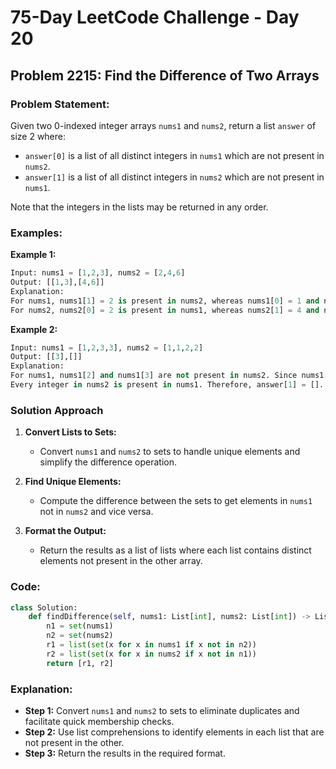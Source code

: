 

# 75-Day LeetCode Challenge - Day 20

## Problem 2215: Find the Difference of Two Arrays

### Problem Statement:

Given two 0-indexed integer arrays `nums1` and `nums2`, return a list `answer` of size 2 where:

- `answer[0]` is a list of all distinct integers in `nums1` which are not present in `nums2`.
- `answer[1]` is a list of all distinct integers in `nums2` which are not present in `nums1`.

Note that the integers in the lists may be returned in any order.

### Examples:

**Example 1:**

```python
Input: nums1 = [1,2,3], nums2 = [2,4,6]
Output: [[1,3],[4,6]]
Explanation:
For nums1, nums1[1] = 2 is present in nums2, whereas nums1[0] = 1 and nums1[2] = 3 are not present in nums2. Therefore, answer[0] = [1,3].
For nums2, nums2[0] = 2 is present in nums1, whereas nums2[1] = 4 and nums2[2] = 6 are not present in nums1. Therefore, answer[1] = [4,6].
```

**Example 2:**

```python
Input: nums1 = [1,2,3,3], nums2 = [1,1,2,2]
Output: [[3],[]]
Explanation:
For nums1, nums1[2] and nums1[3] are not present in nums2. Since nums1[2] == nums1[3], their value is only included once and answer[0] = [3].
Every integer in nums2 is present in nums1. Therefore, answer[1] = [].
```

### Solution Approach

1. **Convert Lists to Sets:**
   - Convert `nums1` and `nums2` to sets to handle unique elements and simplify the difference operation.

2. **Find Unique Elements:**
   - Compute the difference between the sets to get elements in `nums1` not in `nums2` and vice versa.

3. **Format the Output:**
   - Return the results as a list of lists where each list contains distinct elements not present in the other array.

### Code:

```python
class Solution:
    def findDifference(self, nums1: List[int], nums2: List[int]) -> List[List[int]]:
        n1 = set(nums1)
        n2 = set(nums2)
        r1 = list(set(x for x in nums1 if x not in n2))
        r2 = list(set(x for x in nums2 if x not in n1))
        return [r1, r2]
```

### Explanation:

- **Step 1:** Convert `nums1` and `nums2` to sets to eliminate duplicates and facilitate quick membership checks.
- **Step 2:** Use list comprehensions to identify elements in each list that are not present in the other.
- **Step 3:** Return the results in the required format.


